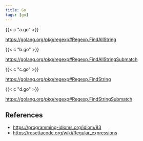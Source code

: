 ```yaml
---
title: Go
tags: [go]
---
```


{{< c "a.go" >}}

<https://golang.org/pkg/regexp#Regexp.FindAllString>

{{< c "b.go" >}}

<https://golang.org/pkg/regexp#Regexp.FindAllStringSubmatch>

{{< c "c.go" >}}

<https://golang.org/pkg/regexp#Regexp.FindString>

{{< c "d.go" >}}

<https://golang.org/pkg/regexp#Regexp.FindStringSubmatch>

## References

- <https://programming-idioms.org/idiom/83>
- <https://rosettacode.org/wiki/Regular_expressions>
